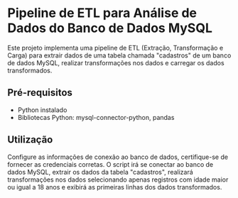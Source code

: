 # Pipeline de ETL para Análise de Dados do Banco de Dados MySQL
Este projeto implementa uma pipeline de ETL (Extração, Transformação e Carga) para extrair dados de uma tabela chamada "cadastros" de um banco de dados MySQL,
realizar transformações nos dados e carregar os dados transformados.

## Pré-requisitos
- Python instalado
- Bibliotecas Python: mysql-connector-python, pandas

## Utilização
Configure as informações de conexão ao banco de dados, certifique-se de fornecer as credenciais corretas. O script irá se conectar ao banco de dados MySQL, extrair os dados da tabela "cadastros", realizará transformações nos dados selecionando apenas registros com idade maior ou igual a 18 anos e exibirá as primeiras linhas dos dados transformados.
